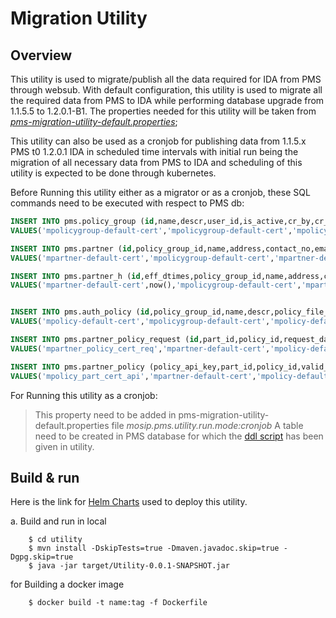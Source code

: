 # Migration Utility

## Overview

This utility is used to migrate/publish all the data required for IDA from PMS through websub. With default configuration, this utility is used to migrate all the required data from PMS to IDA while performing database upgrade from 1.1.5.5 to 1.2.0.1-B1. The properties needed for this utility will be taken from [_pms-migration-utility-default.properties_](https://github.com/mosip/mosip-config/blob/develop-v3/pms-migration-utility-default.properties);

This utility can also be used as a cronjob for publishing data from 1.1.5.x PMS t0 1.2.0.1 IDA in scheduled time intervals with initial run being the migration of all necessary data from PMS to IDA and scheduling of this utility is expected to be done through kubernetes.

Before Running this utility either as a migrator or as a cronjob, these SQL commands need to be executed with respect to PMS db:

``` sql
INSERT INTO pms.policy_group (id,name,descr,user_id,is_active,cr_by,cr_dtimes,upd_by,upd_dtimes,is_deleted,del_dtimes) 
VALUES('mpolicygroup-default-cert','mpolicygroup-default-cert','mpolicygroup-default-cert','superadmin',true,'superadmin',now(),'superadmin',now(),false,NULL);

INSERT INTO pms.partner (id,policy_group_id,name,address,contact_no,email_id,certificate_alias,user_id,partner_type_code,approval_status,is_active,cr_by,cr_dtimes,upd_by,upd_dtimes,is_deleted,del_dtimes) 
VALUES('mpartner-default-cert','mpolicygroup-default-cert','mpartner-default-cert','mpartner-default-cert','9232121212','info@mosip.io',NULL,'mpartner-default-cert','Credential_Partner','approved',true,'superadmin',now(),'superadmin',now(),false,NULL);

INSERT INTO pms.partner_h (id,eff_dtimes,policy_group_id,name,address,contact_no,email_id,certificate_alias,user_id,partner_type_code,approval_status,is_active,cr_by,cr_dtimes,upd_by,upd_dtimes,is_deleted,del_dtimes) 
VALUES('mpartner-default-cert',now(),'mpolicygroup-default-cert','mpartner-default-cert','mpartner-default-cert','9232121212','info@mosip.io',NULL,'mpartner-default-cert','Credential_Partner','approved',true,'superadmin',now(),'superadmin',now(),false,NULL);


INSERT INTO pms.auth_policy (id,policy_group_id,name,descr,policy_file_id,policy_type,"version",policy_schema,valid_from_date,valid_to_date,is_active,cr_by,cr_dtimes,upd_by,upd_dtimes,is_deleted,del_dtimes) 
VALUES('mpolicy-default-cert','mpolicygroup-default-cert','mpolicy-default-cert','mpolicy-default-cert','{"shareableAttributes":[{"attributeName":"fullName","source":[{"attribute":"fullName"}],"encrypted":true},{"attributeName":"dateOfBirth","source":[{"attribute":"dateOfBirth"}],"encrypted":true},{"attributeName":"gender","source":[{"attribute":"gender"}],"encrypted":true},{"attributeName":"phone","source":[{"attribute":"phone"}],"encrypted":true},{"attributeName":"email","source":[{"attribute":"email"}],"encrypted":true},{"attributeName":"addressLine1","source":[{"attribute":"addressLine1"}],"encrypted":true},{"attributeName":"addressLine2","source":[{"attribute":"addressLine2"}],"encrypted":true},{"attributeName":"addressLine3","source":[{"attribute":"addressLine3"}],"encrypted":true},{"attributeName":"region","source":[{"attribute":"region"}],"encrypted":true},{"attributeName":"province","source":[{"attribute":"province"}],"encrypted":true},{"attributeName":"city","source":[{"attribute":"city"}],"encrypted":true},{"attributeName":"postalCode","source":[{"attribute":"postalCode"}],"encrypted":true},{"attributeName":"individualBiometrics","group":"CBEFF","source":[{"attribute":"individualBiometrics"}],"encrypted":true,"format":"extraction"}],"dataSharePolicies":{"typeOfShare":"Data Share","validForInMinutes":"30","transactionsAllowed":"2","encryptionType":"none","shareDomain":"datashare.datashare","source":"ID Repository"}}','DataShare','1','https://schemas.mosip.io/v1/auth-policy',now(),now()+interval '12 years',true,'admin',now(),'admin',now(),false,NULL);

INSERT INTO pms.partner_policy_request (id,part_id,policy_id,request_datetimes,request_detail,status_code,cr_by,cr_dtimes,upd_by,upd_dtimes,is_deleted,del_dtimes) 
VALUES('mpartner_policy_cert_req','mpartner-default-cert','mpolicy-default-cert',now(),'mpolicy-default-cert','approved','admin',now(),'admin',now(),NULL,NULL);

INSERT INTO pms.partner_policy (policy_api_key,part_id,policy_id,valid_from_datetime,valid_to_datetime,is_active,cr_by,cr_dtimes,upd_by,upd_dtimes,is_deleted,del_dtimes) 
VALUES('mpolicy_part_cert_api','mpartner-default-cert','mpolicy-default-cert',now(),now()+interval '12 years',true,'admin',now(),'admin',now(),false,NULL);

```

For Running this utility as a cronjob:
> This property need to be added in pms-migration-utility-default.properties file _mosip.pms.utility.run.mode:cronjob_
> A table need to be created in PMS database for which the [ddl script](https://github.com/mosip/migration-utility/blob/develop/pms-115-120/db_scripts/migration-scripts.sql) has been given in utility.


## Build & run 

Here is the link for [Helm Charts](https://github.com/mosip/mosip-helm/tree/develop/charts/pms-migration-utility) used to deploy this utility.

a. Build and run in local
```shell
    $ cd utility
    $ mvn install -DskipTests=true -Dmaven.javadoc.skip=true -Dgpg.skip=true
    $ java -jar target/Utility-0.0.1-SNAPSHOT.jar
```

for Building a docker image 
```console
    $ docker build -t name:tag -f Dockerfile
```

